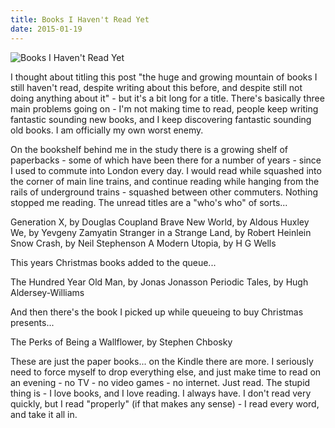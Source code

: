 ```yaml
---
title: Books I Haven't Read Yet
date: 2015-01-19
---
```


![Books I Haven't Read Yet](https://source.unsplash.com/di8ognBauG0/1600x900)

I thought about titling this post "the huge and growing mountain of books I still haven't read, despite writing about this before, and despite still not doing anything about it" - but it's a bit long for a title. There's basically three main problems going on - I'm not making time to read, people keep writing fantastic sounding new books, and I keep discovering fantastic sounding old books. I am officially my own worst enemy.

On the bookshelf behind me in the study there is a growing shelf of paperbacks - some of which have been there for a number of years - since I used to commute into London every day. I would read while squashed into the corner of main line trains, and continue reading while hanging from the rails of underground trains - squashed between other commuters. Nothing stopped me reading. The unread titles are a "who's who" of sorts...

Generation X, by Douglas Coupland Brave New World, by Aldous Huxley We, by Yevgeny Zamyatin Stranger in a Strange Land, by Robert Heinlein Snow Crash, by Neil Stephenson A Modern Utopia, by H G Wells

This years Christmas books added to the queue...

The Hundred Year Old Man, by Jonas Jonasson Periodic Tales, by Hugh Aldersey-Williams

And then there's the book I picked up while queueing to buy Christmas presents...

The Perks of Being a Wallflower, by Stephen Chbosky

These are just the paper books... on the Kindle there are more. I seriously need to force myself to drop everything else, and just make time to read on an evening - no TV - no video games - no internet. Just read. The stupid thing is - I love books, and I love reading. I always have. I don't read very quickly, but I read "properly" (if that makes any sense) - I read every word, and take it all in.
